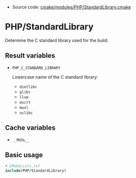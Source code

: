 <!-- This is auto-generated file. -->
* Source code: [cmake/modules/PHP/StandardLibrary.cmake](https://github.com/petk/php-build-system/blob/master/cmake/cmake/modules/PHP/StandardLibrary.cmake)

# PHP/StandardLibrary

Determine the C standard library used for the build.

## Result variables

* `PHP_C_STANDARD_LIBRARY`

  Lowercase name of the C standard library:

    * `dietlibc`
    * `glibc`
    * `llvm`
    * `mscrt`
    * `musl`
    * `uclibc`

## Cache variables
* `__MUSL__`

## Basic usage

```cmake
# CMakeLists.txt
include(PHP/StandardLibrary)
```
